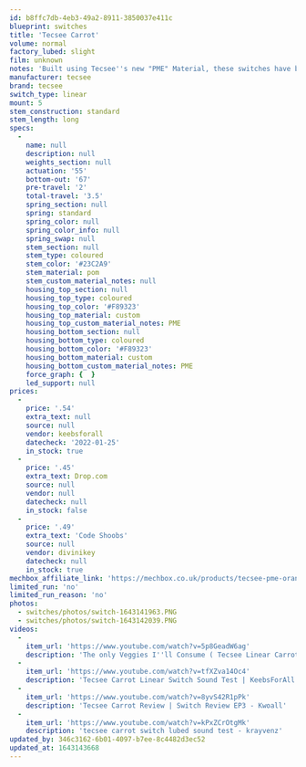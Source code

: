 ```yaml
---
id: b8ffc7db-4eb3-49a2-8911-3850037e411c
blueprint: switches
title: 'Tecsee Carrot'
volume: normal
factory_lubed: slight
film: unknown
notes: 'Built using Tecsee''s new "PME" Material, these switches have beautiful colors. They come with a long pole stem longer then the NK Creams, and the switch itself is cheaper. These are also "Self-Lubricating" like the NK Creams.'
manufacturer: tecsee
brand: tecsee
switch_type: linear
mount: 5
stem_construction: standard
stem_length: long
specs:
  -
    name: null
    description: null
    weights_section: null
    actuation: '55'
    bottom-out: '67'
    pre-travel: '2'
    total-travel: '3.5'
    spring_section: null
    spring: standard
    spring_color: null
    spring_color_info: null
    spring_swap: null
    stem_section: null
    stem_type: coloured
    stem_color: '#23C2A9'
    stem_material: pom
    stem_custom_material_notes: null
    housing_top_section: null
    housing_top_type: coloured
    housing_top_color: '#F89323'
    housing_top_material: custom
    housing_top_custom_material_notes: PME
    housing_bottom_section: null
    housing_bottom_type: coloured
    housing_bottom_color: '#F89323'
    housing_bottom_material: custom
    housing_bottom_custom_material_notes: PME
    force_graph: {  }
    led_support: null
prices:
  -
    price: '.54'
    extra_text: null
    source: null
    vendor: keebsforall
    datecheck: '2022-01-25'
    in_stock: true
  -
    price: '.45'
    extra_text: Drop.com
    source: null
    vendor: null
    datecheck: null
    in_stock: false
  -
    price: '.49'
    extra_text: 'Code Shoobs'
    source: null
    vendor: divinikey
    datecheck: null
    in_stock: true
mechbox_affiliate_link: 'https://mechbox.co.uk/products/tecsee-pme-orange-linear-switch?variant=40016508387490'
limited_run: 'no'
limited_run_reason: 'no'
photos:
  - switches/photos/switch-1643141963.PNG
  - switches/photos/switch-1643142039.PNG
videos:
  -
    item_url: 'https://www.youtube.com/watch?v=5p8GeadW6ag'
    description: 'The only Veggies I''ll Consume ( Tecsee Linear Carrots ) - AFIQ'
  -
    item_url: 'https://www.youtube.com/watch?v=tfXZva14Oc4'
    description: 'Tecsee Carrot Linear Switch Sound Test | KeebsForAll - KeebsForAll'
  -
    item_url: 'https://www.youtube.com/watch?v=8yvS42R1pPk'
    description: 'Tecsee Carrot Review | Switch Review EP3 - Kwoall'
  -
    item_url: 'https://www.youtube.com/watch?v=kPxZCrOtgMk'
    description: 'tecsee carrot switch lubed sound test - krayvenz'
updated_by: 346c3162-6b01-4097-b7ee-8c4482d3ec52
updated_at: 1643143668
---
```

